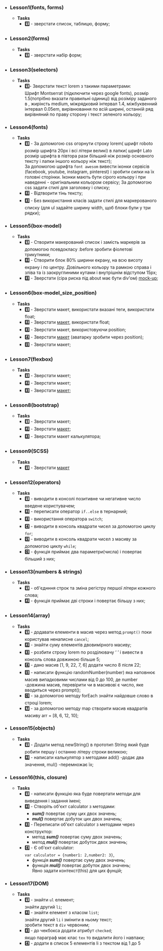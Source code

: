 * ### Lesson1(fonts, forms)
  * **Tasks**
    * **:one:** - зверстати список, таблицю, форму;
* ### Lesson2(forms)
  * **Tasks**
    * **:one:** - зверстати набір форм;
* ### Lesson3(selectors)
  * **Tasks**
    * **:one:**- Зверстати текст lorem з такими параметрами:<br>
   Шрифт Montserrat (підключити через google fonts), розмір 1.5(потрібно вказати правильні одиниці) від розіміру заданого в <html>, жирінсть medium, міжрядковий інтервал 1.4, міжбуквенний інтервал 0.05em, вирівнювання по всій ширині, останній ряд вирівняний по праву сторону і текст зеленого кольору;
 
* ### Lesson4(fonts)
  * **Tasks**
    * **:one:** - За допомогою css огорнути строку lorem( шрифт roboto розмір шрифта 20px і всі літери великі) в лапки( шрифт Lato розмір шрифта в півтора рази більший ніж розмір основного тексту і лапки іншого кольору ніж текст);<br>
                  За допомогою шрифта `font awesom` вивести іконки сервісів (facebook, youtube, instagram, pinterest) і зробити силки на  їх головні сторінки. Іконки мають бути сірого кольору і при наведенні - оригінальним кольором сервісу;
                  За допомогою css задати стилі для заголовку і списку;
    * **:two:** - Відтворити тінь тексту;
    * **:three:** - Без використання класів задати стилі для маркерованого списку (для ul задайте ширину width, щоб блоки були у три рядки);
* ### Lesson5(box-model)
  * **Tasks**
    * **:one:** - Створити макерований список і замість маркерів за допомогою псевдокласу :before зробити фіолетові трикутники;
    * **:two:** - Створити блок 80% ширини екрану, на всю висоту екрану і по центру. Довільного кольору та рамкою справа і зліва та із заокруглиними кутами і внутрішнім відступом 15px;
    * **:three:** - Зверстати (сіра риска під about має бути div’ом) [mock-up](https://drive.google.com/open?id=17f88iDDgSPXmhE17yUwugzUcvXpKsaNA);
 * ### Lesson6(box-model_size_position)
   * **Tasks**
     * **:one:** - Зверстати макет, використати вказані теги, використати float;
     * **:two:** - Зверстати [макет](https://drive.google.com/open?id=1Xe5XE1BUgZNvkXOlm9vP2l4DLgIeRz02), використати float;
     * **:three:** - Зверстати макет, використовуючи position;
     * **:four:** - Зверстати [макет]( https://drive.google.com/open?id=12XiUYyEGdMQ4sCFrS_uWcnOiHa-GYx1t) (аватарку зробити через position);
     * **:five:** - Зверстати макет;
 * ### Lesson7(flexbox)
   * **Tasks**
     * **:one:** - Зверстати макет;
     * **:two:** - Зверстати макет;
     * **:three:** - Зверстати [макет](https://drive.google.com/open?id=1tBLLC58aoUDGZZGqgAmM87s-5iR9qsvJ);
* ### Lesson8(bootstrap)
  * **Tasks**
    * **:one:** - Зверстати макет;
    * **:two:** - Зверстати [макет](https://drive.google.com/open?id=1tBLLC58aoUDGZZGqgAmM87s-5iR9qsvJ);
    * **:three:** - Зверстати макет калькулятора;
* ### Lesson9(SCSS)
  * **Tasks**
    * **:one:** - Зверстати [макет](https://goo.gl/PECY7w)
* ### Lesson12(operators)
  * **Tasks** 
    * **:one:** - виводити в консолі позитивне чи негативне число введене користувачем;
    * **:two:** - переписати оператор `if..else` в тернарний;
    * **:three:** - використання оператора `switch`;
    * **:four:** - виводити в консоль квадрати чисел за допомогою циклу `for`;
    * **:five:** - виводити в консоль квадрати чисел з масиву за допомогою циклу `while`;
    * **:six:** - функція приймає два параметри(числа) і повертає більший з них;
* ### Lesson13(numbers & strings)
  * **Tasks**
    * **:one:** - об'єднння строк та зміна регістру першої літери кожного слова;
    * **:two:** - функція приймає дві строки і повертає більшу з них;
* ### Lesson14(array)
  * **Tasks**
    * **:one:** - додавати елементи в масив через метод `prompt()` поки користував ненаписне `cancel`;
    * **:two:** - знайти суму елементів двовимірного масиву;
    * **:three:** - розбити строку lorem по розділювачу ‘ ’ і вивести в консоль слова довжиною більше 5;
    * **:four:** - дано масив [1, 9, 22, 7, 6] додати число 8 після 22;
    * **:five:** - написати функцію randomNumber(number) яка наповнює масив випадковими числами від 0 до 100, де number -довжина масив, перевірити чи в масивові є число, яке вводиться через prompt();
    * **:six:** - за допомогою методу forEach знайти найдовше слово в строці lorem;
    * **:seven:** - за допомогою методу map створити масив квадратів масиву arr = [8, 6, 12, 10];
* ### Lesson15(objects)
  * **Tasks**
    * **:one:** - Додати метод newString() в прототип String який буде робити першу і останню літеру строки великою;
    * **:two:** - написати калькулятор з методами add() -додає два значення, mul() -перемножає їх;
* ### Lesson16(this, closure)
  * **Tasks**
    * **:one:** - написати функцію яка буде повертати методи для виведення і задання імені;
    * **:two:** - Створіть об'єкт calculator з методами: 
       - ***sum()*** повертає суму цих двох значень;
       - ***mul()*** повертає добуток цих двох значень;
    * **:three:** - Переписати об'єкт calculator з методами через конструктор:
       - метод ***sum()*** повертає суму двох значень;
       - метод ***mul()*** повертає добуток двох значень;
    * **:four:** - Є об'єкт calculator:<br> `var calculator = {number1: 2,number2: 3}`,
       - функція ***sum()*** повертає суму двох значень;
       - функція ***mul()*** повертає добуток двох значень;<br> Явно задати контекст(this) для цих фунцій;
* ### Lesson17(DOM)
  * **Tasks**
    * **:one:** - знайти  `ul` елемент; <br>знайти другий `li`;
    * **:two:** - знайти елемент з класом `list`;<br>
знайти другий `li` і змінити в ньому текст;<br>
зробити текст в `div` червоним;
    * **:three:** - до чекбокса додати атрибут `checked`;<br>
     якщо параграф має клас `tex` то видалити його і навпаки;
    * **:four:** - додати в список 5 елементів li з текстом від 1 до 5
